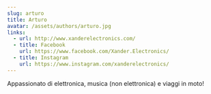 ```yaml
---
slug: arturo
title: Arturo
avatar: /assets/authors/arturo.jpg
links:
  - url: http://www.xanderelectronics.com/
  - title: Facebook
    url: https://www.facebook.com/Xander.Electronics/
  - title: Instagram
    url: https://www.instagram.com/xanderelectronics/
---
```


Appassionato di elettronica, musica (non elettronica) e viaggi in moto!
